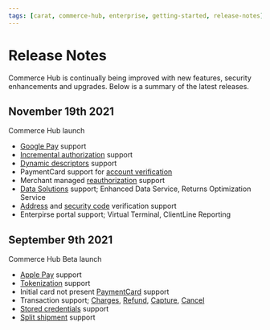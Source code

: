 ```yaml
---
tags: [carat, commerce-hub, enterprise, getting-started, release-notes]
---
```


# Release Notes

Commerce Hub is continually being improved with new features, security enhancements and upgrades. Below is a summary of the latest releases.

## November 19th 2021

Commerce Hub launch

- [Google Pay](?path=docs/Online-Mobile-Digital/Wallets-AltPayments/Google-Pay/Google-Pay.md) support
- [Incremental authorization](?path=docs/Resources/Guides/Authorizations/Incremental-Auth.md) support
- [Dynamic descriptors](?path=docs/Resources/Guides/Dynamic-Descriptor.md) support
- PaymentCard support for [account verification](?path=docs/Resources/API-Documents/Payments_VAS/Verification.md)
- Merchant managed [reauthorization](?path=docs/Resources/Guides/Authorizations/Re-Auth.md) support
- [Data Solutions](?path=docs/Resources/API-Documents/DaaS/Data-Solutions.md) support; Enhanced Data Service, Returns Optimization Service
- [Address](?path=docs/Resources/Guides/Fraud/Address-Verification.md) and [security code](?path=docs/Resources/Guides/Fraud/Security-Code.md) verification support
- Enterpirse portal support; Virtual Terminal, ClientLine Reporting

## September 9th 2021

Commerce Hub Beta launch

- [Apple Pay](?path=docs/Online-Mobile-Digital/Wallets-AltPayments/Apple-Pay/Apple-Pay.md) support
- [Tokenization](?path=docs/Resources/API-Documents/Payments_VAS/Payment-Token.md) support
- Initial card not present [PaymentCard](?path=docs/Resources/Guides/Payment-Sources/Payment-Card.md) support
- Transaction support; [Charges](?path=docs/Resources/API-Documents/Payments/Charges.md), [Refund](?path=docs/Resources/API-Documents/Payments/Refund.md), [Capture](?path=docs/Resources/API-Documents/Payments/Capture.md), [Cancel](?path=docs/Resources/API-Documents/Payments/Cancel.md)
- [Stored credentials](?path=docs/Resources/Guides/Stored-Credentials.md) support
- [Split shipment](?path=docs/Resources/Guides/Split-Shipment.md) support
